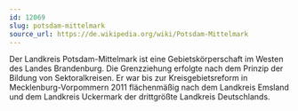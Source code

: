 ```yaml
---
id: 12069
slug: potsdam-mittelmark
source_url: https://de.wikipedia.org/wiki/Potsdam-Mittelmark
---
```


Der Landkreis Potsdam-Mittelmark ist eine Gebietskörperschaft im Westen des Landes Brandenburg. Die Grenzziehung erfolgte nach dem Prinzip der Bildung von Sektoralkreisen. Er war bis zur Kreisgebietsreform in Mecklenburg-Vorpommern 2011 flächenmäßig nach dem Landkreis Emsland und dem Landkreis Uckermark der drittgrößte Landkreis Deutschlands.
